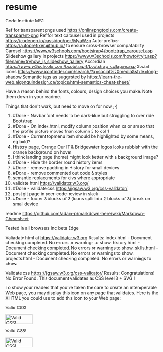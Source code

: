 # resume
Code Institute MS1

Ref for transparent pngs used https://onlinepngtools.com/create-transparent-png
Ref for text carousel used in projects https://codepen.io/cassidoo/pen/MyaWzp
Auto-prefixer https://autoprefixer.github.io/ to ensure cross-browser compatability
Carosel https://www.w3schools.com/bootstrap4/bootstrap_carousel.asp
Slideshow gallery in projects https://www.w3schools.com/howto/tryit.asp?filename=tryhow_js_slideshow_gallery
Accordian https://www.w3schools.com/bootstrap4/bootstrap_collapse.asp
Social icons https://www.iconfinder.com/search/?q=social%20media&style=long-shadow
Semantic tags as suggested by https://learn-the-web.algonquindesign.ca/topics/html-semantics-cheat-sheet/

Have a reason behind the fonts, colours, design choices you make. Note them down in your readme.

Things that don't work, but need to move on for now ;-)

1) #Done - Navbar font needs to be dark-blue but struggling to over ride Bootstrap
2) #Done - On index.html, modify column position when xs or sm so that the profile picture moves from column 2 to col 1
3) #Done - Current topmenu item should be highlighted by some means, eg bold?
4) History page, Orange Our IT & Bridgewater logos looks rubbish with the orange background on hover
5) I think landing page (home) might look better with a background image?
6) #Done - Hide the border round history items
7) #Done - remove padding in History for small devices
8) #Done - remove commented out code & styles
9) semantic replacements for divs where appropriate
10) validate html https://validator.w3.org/
11) #Done - validate css https://jigsaw.w3.org/css-validator/
12) post git page in peer-code-review in slack
13) #Done - footer 3 blocks of 3 (icons split into 2 blocks of 3) break on small device

readme https://github.com/adam-p/markdown-here/wiki/Markdown-Cheatsheet

Tested in all browsers inc beta Edge

Valiadate html at https://validator.w3.org
Results:
index.html - Document checking completed. No errors or warnings to show.
history.html - Document checking completed. No errors or warnings to show.
skills.html - Document checking completed. No errors or warnings to show.
projects.html - Document checking completed. No errors or warnings to show.

Validate css https://jigsaw.w3.org/css-validator/
Results:
Congratulations! No Error Found.
This document validates as CSS level 3 + SVG !

To show your readers that you've taken the care to create an interoperable Web page, you may display this icon on any page that validates. Here is the XHTML you could use to add this icon to your Web page:

Valid CSS!
<p>
    <a href="http://jigsaw.w3.org/css-validator/check/referer">
        <img style="border:0;width:88px;height:31px"
            src="http://jigsaw.w3.org/css-validator/images/vcss"
            alt="Valid CSS!" />
    </a>
</p>
            
Valid CSS!
<p>
<a href="http://jigsaw.w3.org/css-validator/check/referer">
    <img style="border:0;width:88px;height:31px"
        src="http://jigsaw.w3.org/css-validator/images/vcss-blue"
        alt="Valid CSS!" />
    </a>
</p>
        